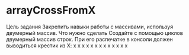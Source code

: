 # arrayCrossFromX
Цель задания
Закрепить навыки работы с массивами, используя двумерный массив.
Что нужно сделать
Создайте с помощью циклов двумерный массив строк. При его распечатке в консоли должен выводиться крестик из X:
x     x
 x   x
  x x
   x
  x x
 x   x
x     x

